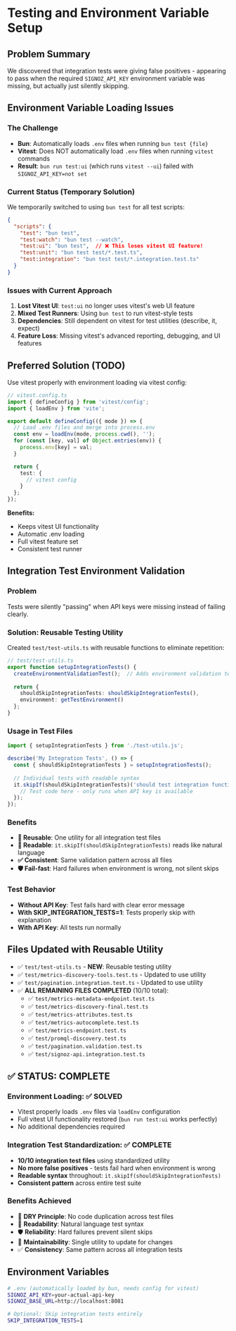 # Testing and Environment Variable Setup

## Problem Summary

We discovered that integration tests were giving false positives - appearing to pass when the required `SIGNOZ_API_KEY` environment variable was missing, but actually just silently skipping.

## Environment Variable Loading Issues

### The Challenge
- **Bun**: Automatically loads `.env` files when running `bun test {file}` 
- **Vitest**: Does NOT automatically load `.env` files when running `vitest` commands
- **Result**: `bun run test:ui` (which runs `vitest --ui`) failed with `SIGNOZ_API_KEY=not set`

### Current Status (Temporary Solution)
We temporarily switched to using `bun test` for all test scripts:

```json
{
  "scripts": {
    "test": "bun test",
    "test:watch": "bun test --watch", 
    "test:ui": "bun test",  // ❌ This loses vitest UI feature!
    "test:unit": "bun test test/*.test.ts",
    "test:integration": "bun test test/*.integration.test.ts"
  }
}
```

### Issues with Current Approach

1. **Lost Vitest UI**: `test:ui` no longer uses vitest's web UI feature
2. **Mixed Test Runners**: Using `bun test` to run vitest-style tests
3. **Dependencies**: Still dependent on vitest for test utilities (describe, it, expect)
4. **Feature Loss**: Missing vitest's advanced reporting, debugging, and UI features

## Preferred Solution (TODO)

Use vitest properly with environment loading via vitest config:

```typescript
// vitest.config.ts
import { defineConfig } from 'vitest/config';
import { loadEnv } from 'vite';

export default defineConfig(({ mode }) => {
  // Load .env files and merge into process.env
  const env = loadEnv(mode, process.cwd(), '');
  for (const [key, val] of Object.entries(env)) {
    process.env[key] = val;
  }

  return {
    test: {
      // vitest config
    }
  };
});
```

**Benefits:**
- Keeps vitest UI functionality
- Automatic .env loading 
- Full vitest feature set
- Consistent test runner

## Integration Test Environment Validation

### Problem
Tests were silently "passing" when API keys were missing instead of failing clearly.

### Solution: Reusable Testing Utility
Created `test/test-utils.ts` with reusable functions to eliminate repetition:

```typescript
// test/test-utils.ts
export function setupIntegrationTests() {
  createEnvironmentValidationTest();  // Adds environment validation test
  
  return {
    shouldSkipIntegrationTests: shouldSkipIntegrationTests(),
    environment: getTestEnvironment()
  };
}
```

### Usage in Test Files
```typescript
import { setupIntegrationTests } from './test-utils.js';

describe('My Integration Tests', () => {
  const { shouldSkipIntegrationTests } = setupIntegrationTests();
  
  // Individual tests with readable syntax
  it.skipIf(shouldSkipIntegrationTests)('should test integration functionality', async () => {
    // Test code here - only runs when API key is available
  });
});
```

### Benefits
- **🔄 Reusable**: One utility for all integration test files
- **📖 Readable**: `it.skipIf(shouldSkipIntegrationTests)` reads like natural language  
- **✅ Consistent**: Same validation pattern across all files
- **🛡️ Fail-fast**: Hard failures when environment is wrong, not silent skips

### Test Behavior
- **Without API Key**: Test fails hard with clear error message
- **With SKIP_INTEGRATION_TESTS=1**: Tests properly skip with explanation  
- **With API Key**: All tests run normally

## Files Updated with Reusable Utility
- ✅ `test/test-utils.ts` - **NEW**: Reusable testing utility
- ✅ `test/metrics-discovery-tools.test.ts` - Updated to use utility  
- ✅ `test/pagination.integration.test.ts` - Updated to use utility
- ✅ **ALL REMAINING FILES COMPLETED** (10/10 total):
  - ✅ `test/metrics-metadata-endpoint.test.ts`
  - ✅ `test/metrics-discovery-final.test.ts` 
  - ✅ `test/metrics-attributes.test.ts`
  - ✅ `test/metrics-autocomplete.test.ts`
  - ✅ `test/metrics-endpoint.test.ts`
  - ✅ `test/promql-discovery.test.ts`
  - ✅ `test/pagination.validation.test.ts`
  - ✅ `test/signoz-api.integration.test.ts`

## ✅ **STATUS: COMPLETE**

### **Environment Loading: ✅ SOLVED**
- Vitest properly loads `.env` files via `loadEnv` configuration
- Full vitest UI functionality restored (`bun run test:ui` works perfectly)
- No additional dependencies required

### **Integration Test Standardization: ✅ COMPLETE**
- **10/10 integration test files** using standardized utility
- **No more false positives** - tests fail hard when environment is wrong
- **Readable syntax** throughout: `it.skipIf(shouldSkipIntegrationTests)`
- **Consistent pattern** across entire test suite

### **Benefits Achieved**
- 🔄 **DRY Principle**: No code duplication across test files
- 📖 **Readability**: Natural language test syntax
- 🛡️ **Reliability**: Hard failures prevent silent skips
- 🎯 **Maintainability**: Single utility to update for changes
- ✅ **Consistency**: Same pattern across all integration tests

## Environment Variables

```bash
# .env (automatically loaded by bun, needs config for vitest)
SIGNOZ_API_KEY=your-actual-api-key
SIGNOZ_BASE_URL=http://localhost:8081

# Optional: Skip integration tests entirely
SKIP_INTEGRATION_TESTS=1
```